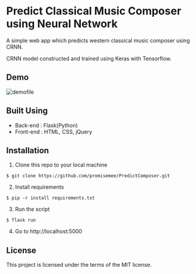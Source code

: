 # Predict Classical Music Composer using Neural Network

A simple web app which predicts western classical music composer using CRNN.

CRNN model constructed and trained using Keras with Tensorflow.

## Demo

![demofile](https://user-images.githubusercontent.com/31719240/80689853-e5d28600-8b08-11ea-80f7-afe733040237.gif)


## Built Using

* Back-end : Flask(Python)
* Front-end : HTML, CSS, jQuery

## Installation

1. Clone this repo to your local machine
```
$ git clone https://github.com/promisemee/PredictComposer.git
```
2. Install requirements 
```
$ pip -r install requirements.txt 
```
3. Run the script 
```
$ flask run
```
4. Go to http://localhost:5000


## License

This project is licensed under the terms of the MIT license.